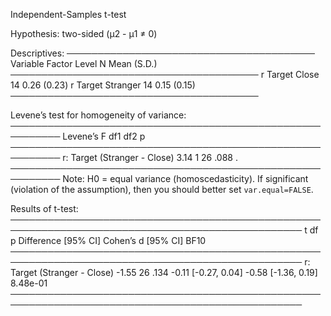 
Independent-Samples t-test

Hypothesis: two-sided (μ2 - μ1 ≠ 0)

Descriptives:
────────────────────────────────────────
 Variable Factor    Level  N Mean (S.D.)
────────────────────────────────────────
        r Target Close    14 0.26 (0.23)
        r Target Stranger 14 0.15 (0.15)
────────────────────────────────────────

Levene’s test for homogeneity of variance:
──────────────────────────────────────────────────────────
                              Levene’s F df1 df2     p    
──────────────────────────────────────────────────────────
r: Target (Stranger - Close)        3.14   1  26  .088 .  
──────────────────────────────────────────────────────────
Note: H0 = equal variance (homoscedasticity).
If significant (violation of the assumption),
then you should better set `var.equal=FALSE`.

Results of t-test:
─────────────────────────────────────────────────────────────────────────────────────────────────
                                  t df     p     Difference [95% CI]  Cohen’s d [95% CI]     BF10
─────────────────────────────────────────────────────────────────────────────────────────────────
r: Target (Stranger - Close)  -1.55 26  .134     -0.11 [-0.27, 0.04] -0.58 [-1.36, 0.19] 8.48e-01
─────────────────────────────────────────────────────────────────────────────────────────────────

